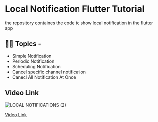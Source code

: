 # Local Notification Flutter Tutorial

the repository containes the code to show local notification in the flutter app

## 👩‍💻 Topics  -
- Simple Notification
- Periodic Notification
- Scheduling Notification
- Cancel specific channel notification
- Canecl All Notification At Once

## Video Link
![LOCAL NOTIFICATIONS (2)](https://github.com/Snehasis4321/flutter_local_notifications_tutorial/assets/96995340/84e99975-726f-4036-9b59-3ae702d59cdf)


[Video Link](https://youtu.be/--PQXg_mx9I)


